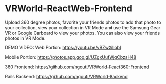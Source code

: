 # VRWorld-ReactWeb-Frontend

Upload 360 degree photos, favorite your friends photos to add that photo to your collection, view your collection in VR Mode and use the Samsung Gear VR or Google Carboard to view your photos. You can also view your friends photos in VR Mode.

DEMO VIDEO:
Web Portion:
https://youtu.be/vBZwXiIlobI

Mobile Portion:
https://photos.app.goo.gl/UZgxUufWjqCbzsH48

360 Frontend:
https://github.com/ngouti/VRWorld-React360-Frontend

Rails Backend:
https://github.com/ngouti/VRWorld-Backend



